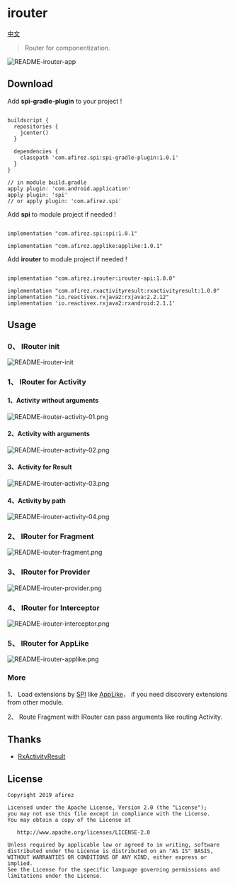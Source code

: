 # irouter

[中文](README_CN.md)
> Router for componentization.

![README-irouter-app](https://raw.githubusercontent.com/afirez/images/master/vscode/README-irouter-app)

## Download

Add **spi-gradle-plugin** to your project !

```

buildscript {
  repositories {
    jcenter()
  }

  dependencies {
    classpath 'com.afirez.spi:spi-gradle-plugin:1.0.1'
  }
}

// in module build.gradle
apply plugin: 'com.android.application'
apply plugin: 'spi' 
// or apply plugin: 'com.afirez.spi'

```

Add **spi** to module project if needed !

```

implementation "com.afirez.spi:spi:1.0.1"

implementation "com.afirez.applike:applike:1.0.1"

```

Add **irouter** to module project if needed !

```

implementation "com.afirez.irouter:irouter-api:1.0.0"

implementation "com.afirez.rxactivityresult:rxactivityresult:1.0.0"
implementation "io.reactivex.rxjava2:rxjava:2.2.12"
implementation 'io.reactivex.rxjava2:rxandroid:2.1.1'

```

## Usage

### 0、 IRouter init

![README-irouter-init](https://raw.githubusercontent.com/afirez/images/master/vscode/README-irouter-init)

### 1、 IRouter for Activity

#### 1、Activity without arguments

![README-irouter-activity-01.png](https://raw.githubusercontent.com/afirez/images/master/vscode/README-irouter-activity-01.png)

#### 2、Activity with arguments

![README-irouter-activity-02.png](https://raw.githubusercontent.com/afirez/images/master/vscode/README-irouter-activity-02.png)

#### 3、Activity for Result

![README-irouter-activity-03.png](https://raw.githubusercontent.com/afirez/images/master/vscode/README-irouter-activity-03.png)

#### 4、Activity by path

![README-irouter-activity-04.png](https://raw.githubusercontent.com/afirez/images/master/vscode/README-irouter-activity-04.png)

### 2、 IRouter for Fragment

![README-iouter-fragment.png](https://raw.githubusercontent.com/afirez/images/master/vscode/README-iouter-fragment.png)

### 3、 IRouter for Provider

![README-irouter-provider.png](https://raw.githubusercontent.com/afirez/images/master/vscode/README-irouter-provider.png)

### 4、 IRouter for Interceptor

![README-irouter-interceptor.png](https://raw.githubusercontent.com/afirez/images/master/vscode/README-irouter-interceptor.png)

### 5、 IRouter for AppLike

![README-irouter-applike.png](https://raw.githubusercontent.com/afirez/images/master/vscode/README-irouter-applike.png)

### More

1、 Load extensions by [SPI](https://github.com/afirez/spi) like [AppLike](https://github.com/afirez/spi)， if you need discovery extensions from other module.

2、 Route Fragment with IRouter can pass arguments like routing Activity.

## Thanks

- [RxActivityResult](https://github.com/VictorAlbertos/RxActivityResult)

## License


    Copyright 2019 afirez

    Licensed under the Apache License, Version 2.0 (the "License");
    you may not use this file except in compliance with the License.
    You may obtain a copy of the License at

       http://www.apache.org/licenses/LICENSE-2.0

    Unless required by applicable law or agreed to in writing, software
    distributed under the License is distributed on an "AS IS" BASIS,
    WITHOUT WARRANTIES OR CONDITIONS OF ANY KIND, either express or implied.
    See the License for the specific language governing permissions and
    limitations under the License.